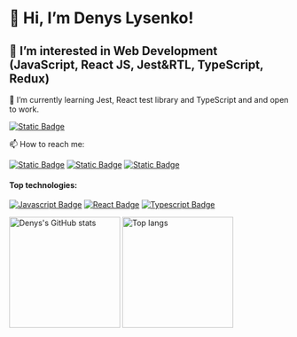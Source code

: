 # 👋 Hi, I’m Denys Lysenko!
## 👀 I’m interested in Web Development (JavaScript, React JS, Jest&RTL, TypeScript, Redux)
  🌱 I’m currently learning Jest, React test library and TypeScript and and open to work.

  [![Static Badge](https://img.shields.io/badge/My%20CV-%2317A589?style=plastic&logo=readdotcv&logoColor=white)](https://cv-lysenkodenys.vercel.app)
  
  📫 How to reach me:
  
 [![Static Badge](https://img.shields.io/badge/Lysenko%20Denys-e74c3c?style=plastic&logo=gmail&logoColor=white&link=lysenkoden%40gmail.com)](mailto:lysenkoden@gmail.com)
 [![Static Badge](https://img.shields.io/badge/Lysenko%20Denys-blue?style=plastic&logo=linkedin&logoColor=white&labelColor=blue&link=https%3A%2F%2Fwww.linkedin.com%2Fin%2Flysenko-denys)](https://www.linkedin.com/in/lysenko-denys/)
 [![Static Badge](https://img.shields.io/badge/LysenkoDenys-%23982C15?style=plastic&logo=codewars&logoColor=white&link=https%3A%2F%2Fwww.codewars.com%2Fusers%2FLysenkoDenys)](https://www.codewars.com/users/LysenkoDenys)

#### Top technologies:
[![Javascript Badge](https://img.shields.io/badge/-Javascript-F0DB4F?style=for-the-badge&labelColor=black&logo=javascript&logoColor=F0DB4F)](#) [![React Badge](https://img.shields.io/badge/-React-61DBFB?style=for-the-badge&labelColor=black&logo=react&logoColor=61DBFB)](#) [![Typescript Badge](https://img.shields.io/badge/-Typescript-007acc?style=for-the-badge&labelColor=black&logo=typescript&logoColor=007acc)](#) 

<div align="left">
<img height="200px" alt="Denys's GitHub stats" src="https://github-readme-stats.vercel.app/api?username=LysenkoDenys&show_icons=true&theme=transparent"/>
<img height="200px" alt="Top langs" src="https://github-readme-stats.vercel.app/api/top-langs/?username=LysenkoDenys&layout=compact&&langs_count=8"/>
</div>


<!---
LysenkoDenys/LysenkoDenys is a ✨ special ✨ repository because its `README.md` (this file) appears on your GitHub profile.
You can click the Preview link to take a look at your changes.
--->
